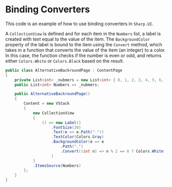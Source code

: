 # Binding Converters

This code is an example of how to use binding converters in `Sharp.UI`. 

A `CollectionView` is defined and for each item in the `Numbers` list, a label is created with text equal to the value of the item. The `BackgroundColor` property of the label is bound to the item using the `Convert` method, which takes in a function that converts the value of the item (an integer) to a color. In this case, the function checks if the number is even or odd, and returns either `Colors.White` or `Colors.Black` based on the result.

```cs
public class AlternativeBackroundPage : ContentPage
{
    private List<int> _nubmers = new List<int> { 0, 1, 2, 3, 4, 5, 6, 7, 8, 9 };
    public List<int> Numbers => _nubmers;

    public AlternativeBackroundPage()
    {
        Content = new VStack
        {
            new CollectionView
            {
                () => new Label()
                    .FontSize(30)
                    .Text(e => e.Path("."))
                    .TextColor(Colors.Gray)
                    .BackgroundColor(e => e
                        .Path(".")
                        .Convert((int n) => n % 2 == 0 ? Colors.White : Colors.Black)
                    )
            }
            .ItemsSource(Numbers)
        };
    }
}
```
